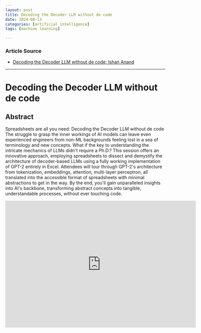 ```yaml
---
layout: post
title: Decoding the Decoder LLM without de code
date: 2024-08-13
categories: [artificial intelligence]
tags: [machine learning]

---
```


### Article Source


* [Decoding the Decoder LLM without de code; Ishan Anand
](https://www.youtube.com/watch?v=NamKkerrlnQ)

---



# Decoding the Decoder LLM without de code

## Abstract

Spreadsheets are all you need: Decoding the Decoder LLM without de code
The struggle to grasp the inner workings of AI models can leave even experienced engineers from non-ML backgrounds feeling lost in a sea of terminology and new concepts. What if the key to understanding the intricate mechanics of LLMs didn't require a Ph.D.? This session offers an innovative approach, employing spreadsheets to dissect and demystify the architecture of decoder-based LLMs using a fully working implementation of GPT-2 entirely in Excel. Attendees will tour through GPT-2's architecture from tokenization, embeddings, attention, multi-layer perceptron, all translated into the accessible format of spreadsheets with minimal abstractions to get in the way. By the end, you'll gain unparalleled insights into AI's backbone, transforming abstract concepts into tangible, understandable processes, without ever touching code.


<iframe width="600" height="400" src="https://www.youtube.com/embed/NamKkerrlnQ?si=StfDf9vpySXOa0qz" title="YouTube video player" frameborder="0" allow="accelerometer; autoplay; clipboard-write; encrypted-media; gyroscope; picture-in-picture; web-share" referrerpolicy="strict-origin-when-cross-origin" allowfullscreen></iframe>